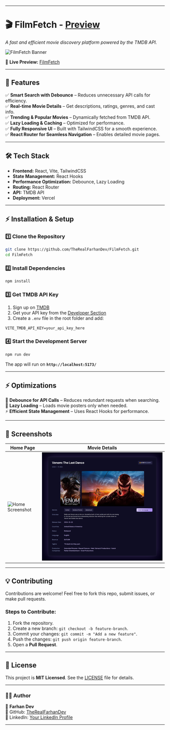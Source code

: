 
---

# 🎬 **FilmFetch** - [Preview](https://your-vercel-url.vercel.app/) 
*A fast and efficient movie discovery platform powered by the TMDB API.*  

![FilmFetch Banner](/screenshot.png)  

🔗 **Live Preview:** [FilmFetch](https://your-vercel-url.vercel.app/)  

---

## 🚀 **Features**  

✅ **Smart Search with Debounce** – Reduces unnecessary API calls for efficiency.  
✅ **Real-time Movie Details** – Get descriptions, ratings, genres, and cast info.  
✅ **Trending & Popular Movies** – Dynamically fetched from TMDB API.  
✅ **Lazy Loading & Caching** – Optimized for performance.  
✅ **Fully Responsive UI** – Built with TailwindCSS for a smooth experience.  
✅ **React Router for Seamless Navigation** – Enables detailed movie pages.  

---

## 🛠️ **Tech Stack**  
- **Frontend:** React, Vite, TailwindCSS  
- **State Management:** React Hooks  
- **Performance Optimization:** Debounce, Lazy Loading  
- **Routing:** React Router  
- **API:** TMDB API  
- **Deployment:** Vercel  

---

## ⚡ **Installation & Setup**  

### **1️⃣ Clone the Repository**  
```bash
git clone https://github.com/TheRealFarhanDev/FilmFetch.git
cd FilmFetch
```

### **2️⃣ Install Dependencies**  
```bash
npm install
```

### **3️⃣ Get TMDB API Key**  
1. Sign up on [TMDB](https://www.themoviedb.org/)  
2. Get your API key from the [Developer Section](https://developer.themoviedb.org/)  
3. Create a `.env` file in the root folder and add:  
```env
VITE_TMDB_API_KEY=your_api_key_here
```

### **4️⃣ Start the Development Server**  
```bash
npm run dev
```
The app will run on **`http://localhost:5173/`**  

---

## ⚡ **Optimizations**  

🚀 **Debounce for API Calls** – Reduces redundant requests when searching.  
📡 **Lazy Loading** – Loads movie posters only when needed.  
⚡ **Efficient State Management** – Uses React Hooks for performance.  

---

## 🎨 **Screenshots**  
| Home Page | Movie Details |
|-----------|--------------|
| ![Home Screenshot](/screenshot.png) | ![Details Screenshot](/screenshot1.png) |

---

## 💡 **Contributing**  
Contributions are welcome! Feel free to fork this repo, submit issues, or make pull requests.  

### **Steps to Contribute:**  
1. Fork the repository.  
2. Create a new branch: `git checkout -b feature-branch`.  
3. Commit your changes: `git commit -m "Add a new feature"`.  
4. Push the changes: `git push origin feature-branch`.  
5. Open a **Pull Request**.  

---

## 📜 **License**  
This project is **MIT Licensed**. See the [LICENSE](LICENSE) file for details.  

---

### **👨‍💻 Author**  
👤 **Farhan Dev**  
📌 GitHub: [TheRealFarhanDev](https://github.com/TheRealFarhanDev)  
📌 LinkedIn: [Your LinkedIn Profile](#)  

---
